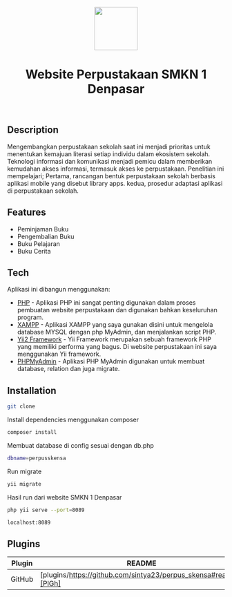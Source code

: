 <p align="center">
    <a href="https://github.com/yiisoft" target="_blank">
        <img src="https://avatars0.githubusercontent.com/u/993323" height="100px">
    </a>
    <h1 align="center">Website Perpustakaan SMKN 1 Denpasar</h1>
    <br>
</p>

## Description
Mengembangkan perpustakaan sekolah saat ini menjadi prioritas untuk menentukan kemajuan literasi setiap individu dalam ekosistem sekolah. Teknologi informasi dan komunikasi menjadi pemicu dalam memberikan kemudahan akses informasi, termasuk akses ke perpustakaan. Penelitian ini mempelajari; Pertama, rancangan bentuk perpustakaan sekolah berbasis aplikasi mobile yang disebut library apps. kedua, prosedur adaptasi aplikasi di perpustakaan sekolah.

## Features

- Peminjaman Buku
- Pengembalian Buku
- Buku Pelajaran
- Buku Cerita

## Tech
Aplikasi ini dibangun menggunakan:

- [PHP](https://www.php.net/) - Aplikasi PHP ini sangat penting digunakan dalam proses pembuatan website perpustakaan dan digunakan bahkan keseluruhan program.
- [XAMPP](https://www.apachefriends.org/index.html) - Aplikasi XAMPP yang saya gunakan disini untuk mengelola database MYSQL dengan php MyAdmin, dan menjalankan script PHP.
- [Yii2 Framework](https://www.yiiframework.com/) - Yii Framework merupakan sebuah framework PHP yang memiliki performa yang bagus. Di website perpustakaan ini saya menggunakan Yii framework.
- [PHPMyAdmin](https://www.phpmyadmin.net/) - Aplikasi PHP MyAdmin digunakan untuk membuat database, relation dan juga migrate.

## Installation

```sh
git clone 
```

Install dependencies menggunakan composer

```sh
composer install
```
Membuat database di config sesuai dengan db.php

```sh
dbname=perpusskensa
```
Run migrate 

```sh
yii migrate
```

Hasil run dari website SMKN 1 Denpasar

```sh
php yii serve --port=8089
```

```sh
localhost:8089
```

## Plugins

| Plugin | README |
| ------ | ------ |
| GitHub | [plugins/https://github.com/sintya23/perpus_skensa#readme][PlGh] |